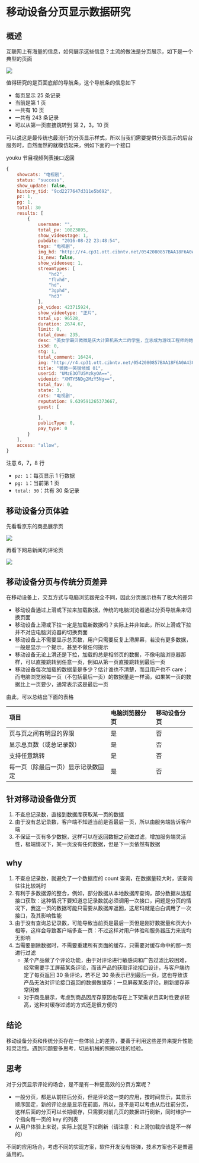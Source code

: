 # 移动设备分页显示数据研究

## 概述

互联网上有海量的信息，如何展示这些信息？主流的做法是分页展示，如下是一个典型的页面

![](../.gitbook/assets/page_nav.PNG)

值得研究的是页面底部的导航条，这个导航条的信息如下

* 每页显示 25 条记录
* 当前是第 1 页
* 一共有 10 页
* 一共有 243 条记录
* 可以从第一页直接跳转到 第 2，3，10 页

可以说这是最传统也最流行的分页显示样式，所以当我们需要提供分页显示的后台服务时，自然而然的就模仿起来，例如下面的一个接口

youku 节目视频列表接口返回

```javascript
{
    showcats: "电视剧",
    status: "success",
    show_update: false,
    history_tid: "9cd2277647d311e5b692",
    pz: 1,
    pg: 1,
    total: 30
    results: [
        {
            username: "",
            total_pv: 10823895,
            show_videostage: 1,
            pubdate: "2016-08-22 23:48:54",
            tags: "电视剧",
            img_hd: "http://r4.cp31.ott.cibntv.net/0542080857BAA18F6A0A43045856619E",
            is_new: false,
            show_videoseq: 1,
            streamtypes: [
                "hd2",
                "flvhd",
                "hd",
                "3gphd",
                "hd3"
            ],
            pk_video: 423715924,
            show_videotype: "正片",
            total_up: 96528,
            duration: 2674.67,
            limit: 0,
            total_down: 235,
            desc: "美女学霸贝微微是庆大计算机系大二的学生，立志成为游戏工程师的她化名芦苇微微跻身网游高手，因没有在游戏中上传真实照片微微惨遭侠侣真水无香的抛弃。大神肖奈是庆大计算机系大四的学生，化名一笑奈何的他在游戏榜上排名第一。即将毕业的肖奈将要创办自己的游戏公司，在网吧初次看到打游戏的微微后肖奈就被微微所吸引，在游戏中看到真水另娶他人后肖奈主动邀请微微与自己结为侠侣。",
            is3d: 0,
            stg: 1,
            total_comment: 16424,
            img: "http://r4.cp31.ott.cibntv.net/0542080857BAA18F6A0A43045856619E",
            title: "微微一笑很倾城 01",
            userid: "UMzE3OTU5MzkyOA==",
            videoid: "XMTY5NDg2MzY5Ng==",
            total_fav: 0,
            state: 3,
            cats: "电视剧",
            reputation: 9.639591265373667,
            guest: [

            ],
            publicType: 0,
            pay_type: 0
        }
    ],
    access: "allow",
}
```

注意 6，7，8 行

* `pz: 1`：每页显示 1 行数据
* `pg: 1`：当前第 1 页
* `total: 30`：共有 30 条记录

## 移动设备分页体验

先看看京东的商品展示页

![](../.gitbook/assets/jd_item.PNG)

再看下网易新闻的评论页

![](../.gitbook/assets/netease_comment.PNG)

## 移动设备分页与传统分页差异

在移动设备上，交互方式与电脑浏览器完全不同，因此分页展示也有了极大的差异

* 移动设备通过上滑或下拉来加载数据，传统的电脑浏览器通过分页导航条来切换页面
* 移动设备上滑或下拉一定是加载新数据吗？实际上并非如此，所以上滑或下拉并不对应电脑浏览器的切换页面
* 移动设备上不需要显示总页数，用户只需要反复上滑屏幕，若没有更多数据，一般是显示一个提示，甚至不做任何提示
* 移动设备无论上滑还是下拉，加载的总是相邻页的数据，不像电脑浏览器那样，可以直接跳转到任意一页，例如从第一页直接跳转到最后一页
* 移动设备每次加载的数据量是多少？估计谁也不清楚，而且用户也不 care；而电脑浏览器每一页（不包括最后一页）的数据量是一样滴，如果某一页的数据比上一页要少，通常表示这是最后一页

由此，可以总结出下面的表格

| 项目 | 电脑浏览器分页 | 移动设备分页 |
| :--- | :--- | :--- |
| 页与页之间有明显的界限 | 是 | 否 |
| 显示总页数（或总记录数） | 是 | 否 |
| 支持任意跳转 | 是 | 否 |
| 每一页（除最后一页）显示记录数固定 | 是 | 否 |

## 针对移动设备做分页

1. 不查总记录数，直接到数据库获取某一页的数据
2. 由于没有总记录数，客户端不知道当前是否最后一页，所以由服务端告诉客户端
3. 不保证一页有多少数据，这样可以在返回数据之前做过滤，增加服务端灵活性，极端情况下，某一页没有任何数据，但是下一页依然有数据

## why

1. 不查总记录数，就避免了一个数据库的 count 查询，在数据量较大时，该查询往往比较耗时
2. 有利于多数据源的整合，例如，部分数据从本地数据库查询，部分数据从远程接口获取：这种情况下要知道总记录数就必须调用一次接口，问题是分页的情况下，我这一页的数据可能只需要从数据库返回，这尼玛就是白白调用了一次接口，及其影响性能
3. 由于没有查询总记录数，可能导致当前页是最后一页但是刚好数据量和页大小相等，这样会导致客户端多查一页：不过这样对用户体验和服务器压力来说均无影响
4. 当需要删除数据时，不需要重建所有页面的缓存，只需要对缓存命中的那一页进行过滤
   * 某个产品做了个评论功能，由于对评论进行敏感词和广告过滤比较困难，经常需要手工屏蔽某条评论，而该产品的获取评论接口设计，与客户端约定了每页返回 30 条评论，若不足 30 条表示已到最后一页，这也导致该产品无法对评论接口返回的数据做缓存：一旦屏蔽某条评论，刷新缓存非常困难
   * 对于商品展示，考虑到商品因库存原因也存在上下架需求且实时性要求较高，这种对缓存过滤的方式还是很方便的

## 结论

移动设备分页和传统分页存在一些体验上的差异，要善于利用这些差异来提升性能和灵活性。遇到问题要多思考，切忌机械的照搬以往的经验。

## 思考

对于分页显示评论的场合，是不是有一种更高效的分页方案呢？

* 一般分页，都是从前往后分页，但是评论这一类的应用，按时间显示，其显示顺序固定，新的评论总是显示在前面，所以，是不是可以考虑从后往前分页，这样后面的分页可以长期缓存，只需要对前几页的数据进行刷新，同时维护一个指向每一页的 key 的列表
* 从用户体验上来说，实际上就是下拉刷新（请注意：和上滑加载应该是不一样的）

不同的应用场合，考虑不同的实现方案，软件开发没有银弹，技术方案也不是普遍适用的。

